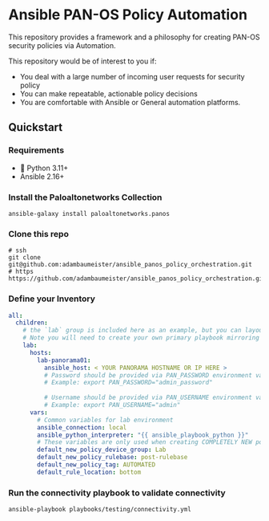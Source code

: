 # Ansible PAN-OS Policy Automation

This repository provides a framework and a philosophy for creating PAN-OS security policies
via Automation.

This repository would be of interest to you if:

 * You deal with a large number of incoming user requests for security policy
 * You can make repeatable, actionable policy decisions 
 * You are comfortable with Ansible or General automation platforms.

## Quickstart

### Requirements

 * 🐍 Python 3.11+
 * Ansible 2.16+


### Install the Paloaltonetworks Collection

```shell
ansible-galaxy install paloaltonetworks.panos
```

### Clone this repo

```shell
# ssh
git clone git@github.com:adambaumeister/ansible_panos_policy_orchestration.git
# https
https://github.com/adambaumeister/ansible_panos_policy_orchestration.git
```

### Define your Inventory

```yaml title='inventory.yml'
all:
  children:
    # the `lab` group is included here as an example, but you can layout your panorama devices however you like.
    # Note you will need to create your own primary playbook mirroring `lab_policy.yml` if you change the grouping.
    lab:
      hosts:
        lab-panorama01:
          ansible_host: < YOUR PANORAMA HOSTNAME OR IP HERE >
          # Password should be provided via PAN_PASSWORD environment variable
          # Example: export PAN_PASSWORD="admin_password"
          
          # Username should be provided via PAN_USERNAME environment variable
          # Example: export PAN_USERNAME="admin"
      vars:
        # Common variables for lab environment
        ansible_connection: local
        ansible_python_interpreter: "{{ ansible_playbook_python }}"
        # These variables are only used when creating COMPLETELY NEW policies
        default_new_policy_device_group: Lab
        default_new_policy_rulebase: post-rulebase
        default_new_policy_tag: AUTOMATED
        default_rule_location: bottom
```

### Run the connectivity playbook to validate connectivity

```shell
ansible-playbook playbooks/testing/connectivity.yml
```
